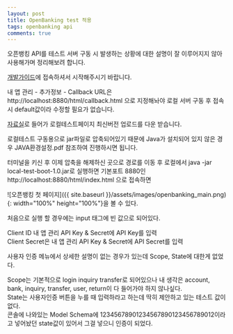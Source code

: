```yaml
---
layout: post
title: OpenBanking test 적용
tags: openbanking api
comments: true
---
```

오픈뱅킹 API를 테스트 서버 구동 시 발생하는 상황에 대한 설명이 잘 이루어지지 않아 사용해가며 정리해보려 합니다.

[개발가이드](https://developers.openbanking.or.kr/guide/start)에 접속하셔서 시작해주시기 바랍니다.

내 앱 관리 - 추가정보 - Callback URL은 http://localhost:8880/html/callback.html 으로 지정해놔야 로컬 서버 구동 후 접속시 default값이라 수정할 필요가 없습니다.

[자료실](https://developers.openbanking.or.kr/guide/sdkdownload)로 들어가 로컬테스트페이지 최신버전 업로드를 다운 받습니다.

로컬테스트 구동용으로 jar파일로 압축되어있기 때문에 Java가 설치되어 있지 않은 경우 JAVA환경설정.pdf 참조하여 진행하시면 됩니다.

터미널을 키신 후 이제 압축을 해제하신 곳으로 경로를 이동 후 로컬에서 java -jar local-test-boot-1.0.jar로 실행하면 기본포트 8880인 http://localhost:8880/html/index.html 으로 접속하면 

![오픈뱅킹 첫 페이지]({{ site.baseurl }}/assets/images/openbanking_main.png){: width="100%" height="100%"}을 볼 수 있다.

처음으로 실행 할 경우에는 input 태그에 빈 값으로 되어있다.

Client ID 내 앱 관리 API Key & Secret에 API Key를 입력  
Client Secret은 내 앱 관리 API Key & Secret에 API Secret를 입력

사용자 인증 메뉴에서 상세한 설명이 없는 경우가 있는데 Scope, State에 대한게 없었다.

Scope는 기본적으로 login inquiry transfer로 되어있으나 내 생각은 account, bank, inquiry, transfer, user, return이 다 들어가야 하지 않나싶다.  
State는 사용자인증 버튼을 누를 때 입력하라고 하는데 딱히 제안하고 있는 테스트 값이 없다.   
콘솔에 나와있는 Model Schema에 12345678901234567890123456789012이라고 넣어놨던 state값이 있어서 그걸 넣으니 인증이 되었다.
